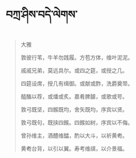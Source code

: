 # བཀྲ་ཤིས་བདེ་ལེགས་
> 大雅
> 
> 敦彼行苇，牛羊勿践履。方苞方体，维叶泥泥。
> 
> 戚戚兄弟，莫远具尔。或四之筵，或授之几。
> 
> 四筵设席，授几有缉御。或献或酢，洗爵奠斝。
> 
> 醓醢以荐，或燔或炙。嘉肴脾臄，或歌或咢。
> 
> 敦弓既坚，四鍭既均，舍矢既均，序宾以贤。
> 
> 敦弓既句，既挟四鍭。四鍭如树，序宾以不侮。
> 
> 曾孙维主，酒醴维醽，酌以大斗，以祈黄耇。
> 
> 黄耇台背，以引以翼。寿考维祺，以介景福。
>
